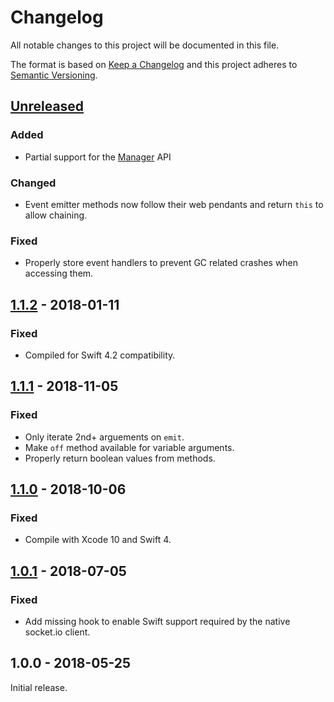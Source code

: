 # Changelog

All notable changes to this project will be documented in this file.

The format is based on [Keep a Changelog](http://keepachangelog.com/en/1.0.0/)
and this project adheres to [Semantic Versioning](http://semver.org/spec/v2.0.0.html).

## [Unreleased]

### Added

- Partial support for the [Manager](https://socket.io/docs/client-api/#Manager) API

### Changed

- Event emitter methods now follow their web pendants and return `this` to allow chaining.

### Fixed

- Properly store event handlers to prevent GC related crashes when accessing them.

## [1.1.2] - 2018-01-11

### Fixed

- Compiled for Swift 4.2 compatibility.

## [1.1.1] - 2018-11-05

### Fixed

- Only iterate 2nd+ arguements on `emit`.
- Make `off` method available for variable arguments.
- Properly return boolean values from methods.

## [1.1.0] - 2018-10-06

### Fixed

- Compile with Xcode 10 and Swift 4.

## [1.0.1] - 2018-07-05

### Fixed

- Add missing hook to enable Swift support required by the native socket.io client.

## 1.0.0 - 2018-05-25

Initial release.

[Unreleased]: https://github.com/appcelerator-modules/titanium-socketio/compare/ios-1.1.2...HEAD
[1.1.2]: https://github.com/appcelerator-modules/titanium-socketio/compare/ios-1.1.1...ios-1.1.2
[1.1.1]: https://github.com/appcelerator-modules/titanium-socketio/compare/ios-1.1.0...ios-1.1.1
[1.1.0]: https://github.com/appcelerator-modules/titanium-socketio/compare/ios-1.0.1...ios-1.1.0
[1.0.1]: https://github.com/appcelerator-modules/titanium-socketio/compare/ios-1.0.0...ios-1.0.1